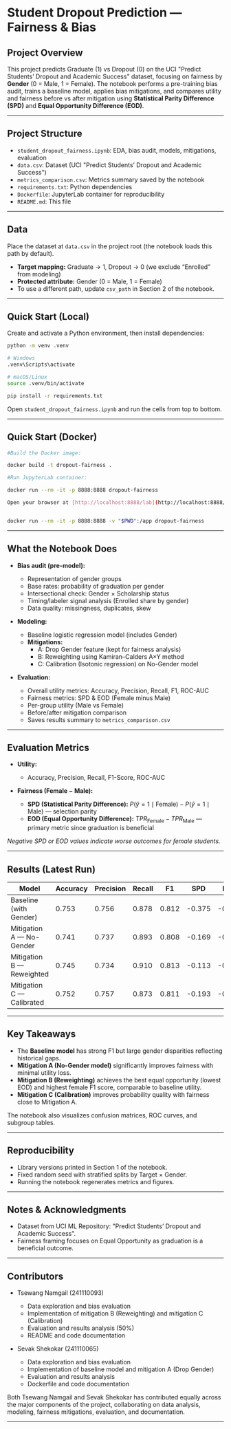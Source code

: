 # Student Dropout Prediction — Fairness & Bias

## Project Overview

This project predicts Graduate (1) vs Dropout (0) on the UCI "Predict Students’ Dropout and Academic Success" dataset, focusing on fairness by **Gender** (0 = Male, 1 = Female). The notebook performs a pre-training bias audit, trains a baseline model, applies bias mitigations, and compares utility and fairness before vs after mitigation using **Statistical Parity Difference (SPD)** and **Equal Opportunity Difference (EOD)**.

---

## Project Structure

- `student_dropout_fairness.ipynb`: EDA, bias audit, models, mitigations, evaluation
- `data.csv`: Dataset (UCI "Predict Students’ Dropout and Academic Success")
- `metrics_comparison.csv`: Metrics summary saved by the notebook
- `requirements.txt`: Python dependencies
- `Dockerfile`: JupyterLab container for reproducibility
- `README.md`: This file

---

## Data

Place the dataset at `data.csv` in the project root (the notebook loads this path by default).

- **Target mapping:** Graduate → 1, Dropout → 0 (we exclude “Enrolled” from modeling)
- **Protected attribute:** Gender (0 = Male, 1 = Female)
- To use a different path, update `csv_path` in Section 2 of the notebook.

---

## Quick Start (Local)

Create and activate a Python environment, then install dependencies:

```bash
python -m venv .venv

# Windows
.venv\Scripts\activate

# macOS/Linux
source .venv/bin/activate

pip install -r requirements.txt

```

Open `student_dropout_fairness.ipynb` and run the cells from top to bottom.

---

## Quick Start (Docker)

```bash
#Build the Docker image:

docker build -t dropout-fairness .

#Run JupyterLab container:

docker run --rm -it -p 8888:8888 dropout-fairness

Open your browser at [http://localhost:8888/lab](http://localhost:8888/lab) and load `student_dropout_fairness.ipynb`.


docker run --rm -it -p 8888:8888 -v "$PWD":/app dropout-fairness
```

---

## What the Notebook Does

- **Bias audit (pre-model):**

  - Representation of gender groups
  - Base rates: probability of graduation per gender
  - Intersectional check: Gender × Scholarship status
  - Timing/labeler signal analysis (Enrolled share by gender)
  - Data quality: missingness, duplicates, skew

- **Modeling:**

  - Baseline logistic regression model (includes Gender)
  - **Mitigations:**
    - A: Drop Gender feature (kept for fairness analysis)
    - B: Reweighting using Kamiran–Calders A×Y method
    - C: Calibration (Isotonic regression) on No-Gender model

- **Evaluation:**
  - Overall utility metrics: Accuracy, Precision, Recall, F1, ROC-AUC
  - Fairness metrics: SPD & EOD (Female minus Male)
  - Per-group utility (Male vs Female)
  - Before/after mitigation comparison
  - Saves results summary to `metrics_comparison.csv`

---

## Evaluation Metrics

- **Utility:**

  - Accuracy, Precision, Recall, F1-Score, ROC-AUC

- **Fairness (Female − Male):**
  - **SPD (Statistical Parity Difference):** $P(\hat{y}=1 \mid \text{Female}) - P(\hat{y}=1 \mid \text{Male})$ — selection parity
  - **EOD (Equal Opportunity Difference):** $TPR_{\text{Female}} - TPR_{\text{Male}}$ — primary metric since graduation is beneficial

_Negative SPD or EOD values indicate worse outcomes for female students._

---

## Results (Latest Run)

| Model                     | Accuracy | Precision | Recall | F1    | SPD    | EOD    |
| ------------------------- | -------- | --------- | ------ | ----- | ------ | ------ |
| Baseline (with Gender)    | 0.753    | 0.756     | 0.878  | 0.812 | -0.375 | -0.265 |
| Mitigation A — No-Gender  | 0.741    | 0.737     | 0.893  | 0.808 | -0.169 | -0.091 |
| Mitigation B — Reweighted | 0.745    | 0.734     | 0.910  | 0.813 | -0.113 | -0.017 |
| Mitigation C — Calibrated | 0.752    | 0.757     | 0.873  | 0.811 | -0.193 | -0.106 |

---

## Key Takeaways

- The **Baseline model** has strong F1 but large gender disparities reflecting historical gaps.
- **Mitigation A (No-Gender model)** significantly improves fairness with minimal utility loss.
- **Mitigation B (Reweighting)** achieves the best equal opportunity (lowest EOD) and highest female F1 score, comparable to baseline utility.
- **Mitigation C (Calibration)** improves probability quality with fairness close to Mitigation A.

The notebook also visualizes confusion matrices, ROC curves, and subgroup tables.

---

## Reproducibility

- Library versions printed in Section 1 of the notebook.
- Fixed random seed with stratified splits by Target × Gender.
- Running the notebook regenerates metrics and figures.

---

## Notes & Acknowledgments

- Dataset from UCI ML Repository: "Predict Students’ Dropout and Academic Success".
- Fairness framing focuses on Equal Opportunity as graduation is a beneficial outcome.

---

## Contributors

- Tsewang Namgail (241110093)

  - Data exploration and bias evaluation
  - Implementation of mitigation B (Reweighting) and mitigation C (Calibration)
  - Evaluation and results analysis (50%)
  - README and code documentation

- Sevak Shekokar (241110065)

  - Data exploration and bias evaluation
  - Implementation of baseline model and mitigation A (Drop Gender)
  - Evaluation and results analysis
  - Dockerfile and code documentation

Both Tsewang Namgail and Sevak Shekokar has contributed equally across the major components of the project, collaborating on data analysis, modeling, fairness mitigations, evaluation, and documentation.

---
